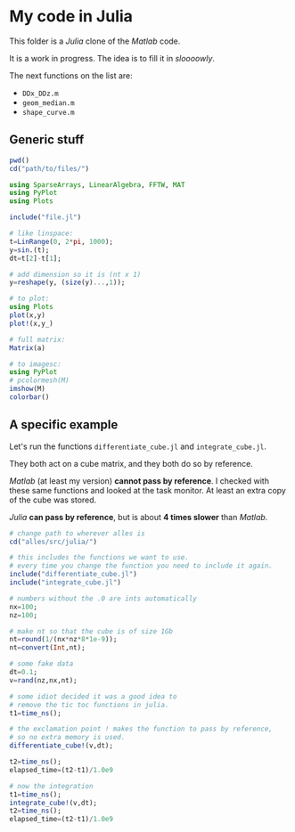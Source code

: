 # My code in Julia

This folder is a _Julia_ clone of the _Matlab_ code.

It is a work in progress. The idea is to fill it in _sloooowly_.

The next functions on the list are:

 * ```DDx_DDz.m```
 * ```geom_median.m```
 * ```shape_curve.m```

## Generic stuff

```julia
pwd()
cd("path/to/files/")

using SparseArrays, LinearAlgebra, FFTW, MAT
using PyPlot
using Plots

include("file.jl")

# like linspace:
t=LinRange(0, 2*pi, 1000);
y=sin.(t);
dt=t[2]-t[1];

# add dimension so it is (nt x 1)
y=reshape(y, (size(y)...,1));

# to plot:
using Plots
plot(x,y)
plot!(x,y_)

# full matrix:
Matrix(a)

# to imagesc:
using PyPlot
# pcolormesh(M)
imshow(M)
colorbar()
```

## A specific example

Let's run the functions ```differentiate_cube.jl``` and ```integrate_cube.jl```.

They both act on a cube matrix, and they both do so by reference.

*Matlab* (at least my version) __cannot pass by reference__. I checked with these same functions and looked at the task monitor. At least an extra copy of the cube was stored.

*Julia* __can pass by reference__, but is about __4 times slower__ than *Matlab*.

```julia
# change path to wherever alles is
cd("alles/src/julia/")

# this includes the functions we want to use.
# every time you change the function you need to include it again.
include("differentiate_cube.jl")
include("integrate_cube.jl")

# numbers without the .0 are ints automatically
nx=100;
nz=100;

# make nt so that the cube is of size 1Gb
nt=round(1/(nx*nz*8*1e-9));
nt=convert(Int,nt);

# some fake data
dt=0.1;
v=rand(nz,nx,nt);

# some idiot decided it was a good idea to
# remove the tic toc functions in julia.
t1=time_ns();

# the exclamation point ! makes the function to pass by reference, 
# so no extra memory is used.
differentiate_cube!(v,dt);

t2=time_ns();
elapsed_time=(t2-t1)/1.0e9

# now the integration
t1=time_ns();
integrate_cube!(v,dt);
t2=time_ns();
elapsed_time=(t2-t1)/1.0e9
```